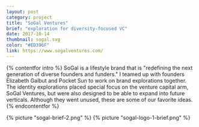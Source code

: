 ```yaml
---
layout: post
category: project
title: "SoGal Ventures"
brief: "exploration for diversity-focused VC"
date: 2017-10-14
thumbnail: sogal.svg
color: "#ED396F"
link: https://www.sogalventures.com/
---
```

{% contentfor intro %}
SoGal is a lifestyle brand that is "redefining the next generation of diverse founders and funders." I teamed up with founders Elizabeth Galbut and Pocket Sun to work on brand explorations together. The identity explorations placed special focus on the venture capital arm, SoGal Ventures, but were also designed to be able to expand into future verticals. Although they went unused, these are some of our favorite ideas.
{% endcontentfor %}

{% picture "sogal-brief-2.png" %}
{% picture "sogal-logo-1-brief.png" %}
